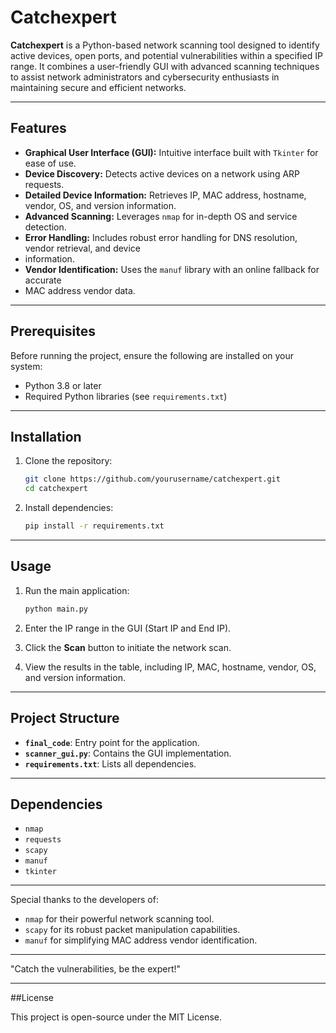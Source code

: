 # Catchexpert

**Catchexpert** is a Python-based network scanning tool designed to identify active devices, open ports, and potential vulnerabilities within a specified IP range.
It combines a user-friendly GUI with advanced scanning techniques to assist network administrators and 
cybersecurity enthusiasts in maintaining secure and efficient networks.

---

## Features

- **Graphical User Interface (GUI):** Intuitive interface built with `Tkinter` for ease of use.
- **Device Discovery:** Detects active devices on a network using ARP requests.
- **Detailed Device Information:** Retrieves IP, MAC address, hostname, vendor, OS, and version information.
- **Advanced Scanning:** Leverages `nmap` for in-depth OS and service detection.
- **Error Handling:** Includes robust error handling for DNS resolution, vendor retrieval, and device
-  information.
- **Vendor Identification:** Uses the `manuf` library with an online fallback for accurate
-  MAC address vendor data.

---

## Prerequisites

Before running the project, ensure the following are installed on your system:

- Python 3.8 or later
- Required Python libraries (see `requirements.txt`)

---

## Installation

1. Clone the repository:
   ```bash
   git clone https://github.com/yourusername/catchexpert.git
   cd catchexpert
   ```

2. Install dependencies:
   ```bash
   pip install -r requirements.txt
   ```

---

## Usage

1. Run the main application:
   ```bash
   python main.py
   ```

2. Enter the IP range in the GUI (Start IP and End IP).
3. Click the **Scan** button to initiate the network scan.
4. View the results in the table, including IP, MAC, hostname, vendor, OS, and version information.

---

## Project Structure

- **`final_code`**: Entry point for the application.
- **`scanner_gui.py`**: Contains the GUI implementation.
- **`requirements.txt`**: Lists all dependencies.

---

## Dependencies

- `nmap`
- `requests`
- `scapy`
- `manuf`
- `tkinter`


---

Special thanks to the developers of:
- `nmap` for their powerful network scanning tool.
- `scapy` for its robust packet manipulation capabilities.
- `manuf` for simplifying MAC address vendor identification.

---

"Catch the vulnerabilities, be the expert!"

---
##License

This project is open-source under the MIT License.

